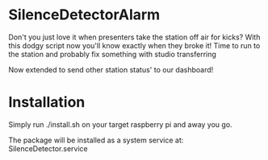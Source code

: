 # SilenceDetectorAlarm

Don't you just love it when presenters take the station off air for kicks?
With this dodgy script now you'll know exactly when they broke it! Time to run to the station and probably fix something with studio transferring

Now extended to send other station status' to our dashboard!

# Installation

Simply run ./install.sh on your target raspberry pi and away you go.

The package will be installed as a system service at: SilenceDetector.service

